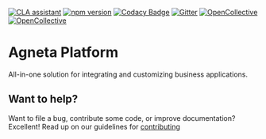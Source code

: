 [![CLA assistant](https://cla-assistant.io/readme/badge/agneta/platform)](https://cla-assistant.io/agneta/platform)
[![npm version](https://badge.fury.io/js/agneta-platform.svg)](https://badge.fury.io/js/agneta-platform)
[![Codacy Badge](https://api.codacy.com/project/badge/Grade/bd72081720b4409582d682551ef84386)](https://www.codacy.com/app/r.varonos/platform?utm_source=github.com&amp;utm_medium=referral&amp;utm_content=agneta/platform&amp;utm_campaign=Badge_Grade)
[![Gitter](https://badges.gitter.im/Agneta/platform.svg)](https://gitter.im/Agneta/platform?utm_source=badge&utm_medium=badge&utm_campaign=pr-badge)
[![OpenCollective](https://opencollective.com/agneta/backers/badge.svg)](#backers) 
[![OpenCollective](https://opencollective.com/agneta/sponsors/badge.svg)](#sponsors)

# Agneta Platform

All-in-one solution for integrating and customizing business applications.

## Want to help?

Want to file a bug, contribute some code, or improve documentation? Excellent! Read up on our guidelines for [contributing][contributing]

[contributing]: http://github.com/agneta/platform/blob/master/CONTRIBUTING.md
